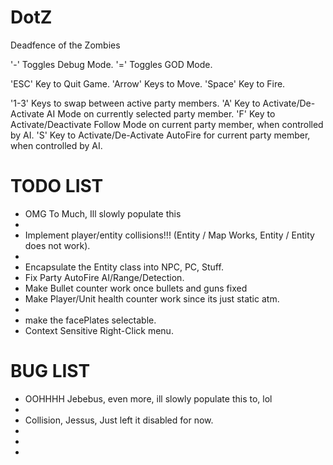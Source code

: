 DotZ
====

Deadfence of the Zombies

'-'		Toggles Debug Mode.
'='		Toggles GOD Mode.

'ESC'	Key to Quit Game.
'Arrow' Keys to Move.
'Space' Key to Fire.

'1-3'	Keys to swap between active party members.
'A'		Key to Activate/De-Activate AI Mode on currently selected party member.
'F'		Key to Activate/Deactivate Follow Mode on current party member, when controlled by AI.
'S'		Key to Activate/De-Activate AutoFire for current party member, when controlled by AI.


TODO LIST
==================
 - OMG To Much, Ill slowly populate this
 - 
 - Implement player/entity collisions!!! (Entity / Map Works, Entity / Entity does not work).
 - 
 - Encapsulate the Entity class into NPC, PC, Stuff.
 - Fix Party AutoFire AI/Range/Detection.
 - Make Bullet counter work once bullets and guns fixed
 - Make Player/Unit health counter work since its just static atm.
 - 
 - make the facePlates selectable.
 - Context Sensitive Right-Click menu.
 
 
 BUG LIST
 ==================
 - OOHHHH Jebebus, even more, ill slowly populate this to, lol
 - 
 - Collision, Jessus, Just left it disabled for now.
 - 
 - 
 - 